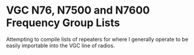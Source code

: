 # VGC N76, N7500 and N7600 Frequency Group Lists

Attempting to compile lists of repeaters for where I generally operate to be easily importable into the VGC line of radios. 
